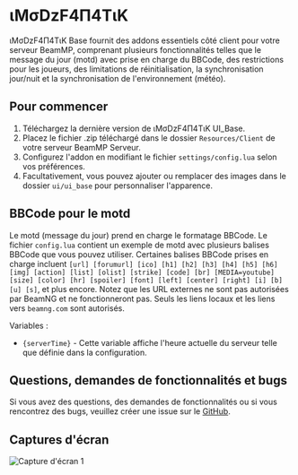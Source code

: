 # ιMσDzF4Π4ΤιK
ιMσDzF4Π4ΤιK Base fournit des addons essentiels côté client pour votre serveur BeamMP, comprenant plusieurs fonctionnalités telles que le message du jour (motd) avec prise en charge du BBCode, des restrictions pour les joueurs, des limitations de réinitialisation, la synchronisation jour/nuit et la synchronisation de l'environnement (météo).

## Pour commencer
1. Téléchargez la dernière version de ιMσDzF4Π4ΤιK UI_Base.
2. Placez le fichier .zip téléchargé dans le dossier `Resources/Client` de votre serveur BeamMP Serveur.
3. Configurez l'addon en modifiant le fichier `settings/config.lua` selon vos préférences.
4. Facultativement, vous pouvez ajouter ou remplacer des images dans le dossier `ui/ui_base` pour personnaliser l'apparence.

## BBCode pour le motd
Le motd (message du jour) prend en charge le formatage BBCode. Le fichier `config.lua` contient un exemple de motd avec plusieurs balises BBCode que vous pouvez utiliser. Certaines balises BBCode prises en charge incluent `[url] [forumurl] [ico] [h1] [h2] [h3] [h4] [h5] [h6] [img] [action] [list] [olist] [strike] [code] [br] [MEDIA=youtube] [size] [color] [hr] [spoiler] [font] [left] [center] [right] [i] [b] [u] [s]`, et plus encore. Notez que les URL externes ne sont pas autorisées par BeamNG et ne fonctionneront pas. Seuls les liens locaux et les liens vers `beamng.com` sont autorisés.

Variables :
* `{serverTime}` - Cette variable affiche l'heure actuelle du serveur telle que définie dans la configuration.

## Questions, demandes de fonctionnalités et bugs
Si vous avez des questions, des demandes de fonctionnalités ou si vous rencontrez des bugs, veuillez créer une issue sur le [GitHub](https://github.com/iMoDzF4N4T1K/ui_base).

## Captures d'écran
![Capture d'écran 1](https://i.imgur.com/RSBVDko.png)
